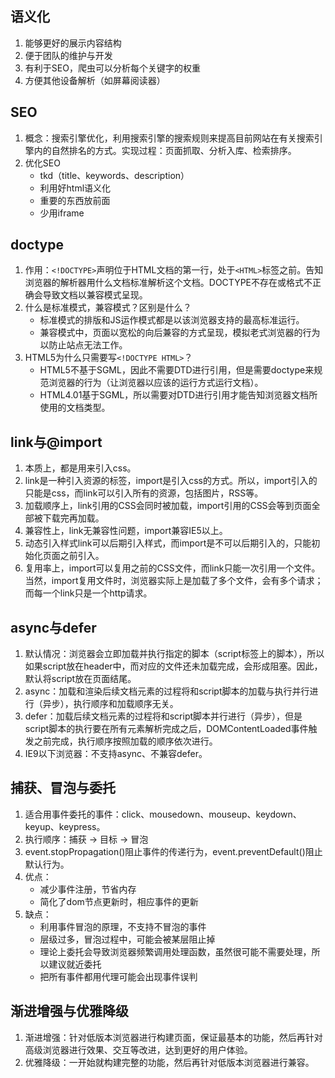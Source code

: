## 语义化
1. 能够更好的展示内容结构
2. 便于团队的维护与开发
3. 有利于SEO，爬虫可以分析每个关键字的权重
4. 方便其他设备解析（如屏幕阅读器）

## SEO
1. 概念：搜索引擎优化，利用搜索引擎的搜索规则来提高目前网站在有关搜索引擎内的自然排名的方式。实现过程：页面抓取、分析入库、检索排序。
2. 优化SEO
    + tkd（title、keywords、description）
    + 利用好html语义化
    + 重要的东西放前面
    + 少用iframe

## doctype
1. 作用：`<!DOCTYPE>`声明位于HTML文档的第一行，处于`<HTML>`标签之前。告知浏览器的解析器用什么文档标准解析这个文档。DOCTYPE不存在或格式不正确会导致文档以兼容模式呈现。
2. 什么是标准模式，兼容模式？区别是什么？
    + 标准模式的排版和JS运作模式都是以该浏览器支持的最高标准运行。
    + 兼容模式中，页面以宽松的向后兼容的方式呈现，模拟老式浏览器的行为以防止站点无法工作。
3. HTML5为什么只需要写`<!DOCTYPE HTML>`？
    + HTML5不基于SGML，因此不需要DTD进行引用，但是需要doctype来规范浏览器的行为（让浏览器以应该的运行方式运行文档）。
    + HTML4.01基于SGML，所以需要对DTD进行引用才能告知浏览器文档所使用的文档类型。

## link与@import
1. 本质上，都是用来引入css。
2. link是一种引入资源的标签，import是引入css的方式。所以，import引入的只能是css，而link可以引入所有的资源，包括图片，RSS等。
3. 加载顺序上，link引用的CSS会同时被加载，import引用的CSS会等到页面全部被下载完再加载。
4. 兼容性上，link无兼容性问题，import兼容IE5以上。
5. 动态引入样式link可以后期引入样式，而import是不可以后期引入的，只能初始化页面之前引入。
6. 复用率上，import可以复用之前的CSS文件，而link只能一次引用一个文件。当然，import复用文件时，浏览器实际上是加载了多个文件，会有多个请求；而每一个link只是一个http请求。

## async与defer
1. 默认情况：浏览器会立即加载并执行指定的脚本（script标签上的脚本），所以如果script放在header中，而对应的文件还未加载完成，会形成阻塞。因此，默认将script放在页面结尾。
2. async：加载和渲染后续文档元素的过程将和script脚本的加载与执行并行进行（异步），执行顺序和加载顺序无关。
3. defer：加载后续文档元素的过程将和script脚本并行进行（异步），但是script脚本的执行要在所有元素解析完成之后，DOMContentLoaded事件触发之前完成，执行顺序按照加载的顺序依次进行。
4. IE9以下浏览器：不支持async、不兼容defer。

## 捕获、冒泡与委托
1. 适合用事件委托的事件：click、mousedown、mouseup、keydown、keyup、keypress。
2. 执行顺序：捕获 -> 目标 -> 冒泡
3. event.stopPropagation()阻止事件的传递行为，event.preventDefault()阻止默认行为。
4. 优点：
    + 减少事件注册，节省内存
    + 简化了dom节点更新时，相应事件的更新
5. 缺点：
    + 利用事件冒泡的原理，不支持不冒泡的事件
    + 层级过多，冒泡过程中，可能会被某层阻止掉
    + 理论上委托会导致浏览器频繁调用处理函数，虽然很可能不需要处理，所以建议就近委托
    + 把所有事件都用代理可能会出现事件误判

## 渐进增强与优雅降级
1. 渐进增强：针对低版本浏览器进行构建页面，保证最基本的功能，然后再针对高级浏览器进行效果、交互等改进，达到更好的用户体验。
2. 优雅降级：一开始就构建完整的功能，然后再针对低版本浏览器进行兼容。